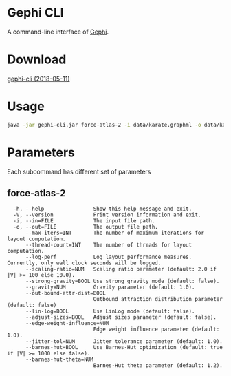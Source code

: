 # Gephi CLI
A command-line interface of [Gephi](https://gephi.org/).

# Download
[gephi-cli (2018-05-11)](https://github.com/kwonoh/gephi-cli/releases/download/2018-05-11/gephi-cli.jar)

# Usage
```sh
java -jar gephi-cli.jar force-atlas-2 -i data/karate.graphml -o data/karate.out.graphml
```

# Parameters
Each subcommand has different set of parameters

## force-atlas-2
```
  -h, --help                Show this help message and exit.
  -V, --version             Print version information and exit.
  -i, --in=FILE             The input file path.
  -o, --out=FILE            The output file path.
      --max-iters=INT       The number of maximum iterations for layout computation.
      --thread-count=INT    The number of threads for layout computation.
      --log-perf            Log layout performance measures. Currently, only wall clock seconds will be logged.
      --scaling-ratio=NUM   Scaling ratio parameter (default: 2.0 if |V| >= 100 else 10.0).
      --strong-gravity=BOOL Use strong gravity mode (default: false).
      --gravity=NUM         Gravity parameter (default: 1.0).
      --out-bound-attr-dist=BOOL
                            Outbound attraction distribution parameter (default: false)
      --lin-log=BOOL        Use LinLog mode (default: false).
      --adjust-sizes=BOOL   Adjust sizes parameter (default: false).
      --edge-weight-influence=NUM
                            Edge weight influence parameter (default: 1.0).
      --jitter-tol=NUM      Jitter tolerance parameter (default: 1.0).
      --barnes-hut=BOOL     Use Barnes-Hut optimization (default: true if |V| >= 1000 else false).
      --barnes-hut-theta=NUM
                            Barnes-Hut theta parameter (default: 1.2).

```
